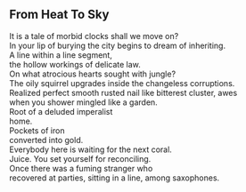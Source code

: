 From Heat To Sky
----------------
It is a tale of morbid clocks shall we move on?  
In your lip of burying the city begins to dream of inheriting.  
A line within a line segment,  
the hollow workings of delicate law.  
On what atrocious hearts sought with jungle?  
The oily squirrel upgrades inside the changeless corruptions.  
Realized perfect smooth rusted nail like bitterest cluster, awes  
when you shower mingled like a garden.  
Root of a deluded imperalist  
home.  
Pockets of iron  
converted into gold.  
Everybody here is waiting for the next coral.  
Juice. You set yourself for reconciling.  
Once there was a fuming stranger who  
recovered at parties, sitting in a line, among saxophones.  
